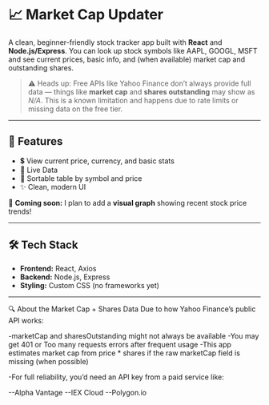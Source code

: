 # 📈 Market Cap Updater

A clean, beginner-friendly stock tracker app built with **React** and **Node.js/Express**. You can look up stock symbols like AAPL, GOOGL, MSFT and see current prices, basic info, and (when available) market cap and outstanding shares.

> ⚠️ Heads up: Free APIs like Yahoo Finance don’t always provide full data — things like **market cap** and **shares outstanding** may show as _N/A_. This is a known limitation and happens due to rate limits or missing data on the free tier.

---

## 🚀 Features

- 💲 View current price, currency, and basic stats
- 🔁 Live Data
- 🔼 Sortable table by symbol and price
- ✨ Clean, modern UI

🧪 **Coming soon:** I plan to add a **visual graph** showing recent stock price trends!

---

## 🛠️ Tech Stack

- **Frontend:** React, Axios
- **Backend:** Node.js, Express
- **Styling:** Custom CSS (no frameworks yet)

---

🔍 About the Market Cap + Shares Data
Due to how Yahoo Finance’s public API works:

-marketCap and sharesOutstanding might not always be available
-You may get 401 or Too many requests errors after frequent usage
-This app estimates market cap from price * shares if the raw marketCap field is missing (when possible)

-For full reliability, you’d need an API key from a paid service like:

--Alpha Vantage
--IEX Cloud
--Polygon.io

